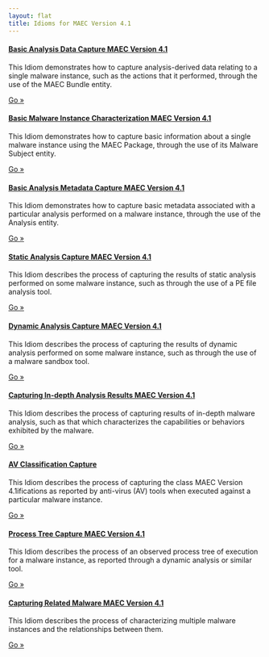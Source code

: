 ```yaml
---
layout: flat
title: Idioms for MAEC Version 4.1
---
```


<div class="row">
  <div class="col-md-4">
    <div class="well">
      <h4><a href="bundle_creation">Basic Analysis Data Capture MAEC Version 4.1</a></h4>
      <p>This Idiom demonstrates how to capture analysis-derived data relating to a single malware instance, such as the actions that it performed, through the use of the MAEC Bundle entity.</p>
      <a class="btn btn-primary" href="bundle_creation">Go »</a>
    </div>
	<div class="well">
      <h4><a href="package_creation">Basic Malware Instance Characterization MAEC Version 4.1</a></h4>
      <p>This Idiom demonstrates how to capture basic information about a single malware instance using the MAEC Package, through the use of its Malware Subject entity.</p>
      <a class="btn btn-primary" href="package_creation">Go »</a>
    </div>
	<div class="well">
      <h4><a href="analysis_metadata">Basic Analysis Metadata Capture MAEC Version 4.1</a></h4>
      <p>This Idiom demonstrates how to capture basic metadata associated with a particular analysis performed on a malware instance, through the use of the Analysis entity.</p>
      <a class="btn btn-primary" href="analysis_metadata">Go »</a>
    </div>
  </div>
  <div class="col-md-4">
    <div class="well">
      <h4><a href="static_analysis">Static Analysis Capture MAEC Version 4.1</a></h4>
      <p>This Idiom describes the process of capturing the results of static analysis performed on some malware instance, such as through the use of a PE file analysis tool.</p>
      <a class="btn btn-primary" href="static_analysis">Go »</a>
    </div>
    <div class="well">
      <h4><a href="dynamic_analysis">Dynamic Analysis Capture MAEC Version 4.1</a></h4>
      <p>This Idiom describes the process of capturing the results of dynamic analysis performed on some malware instance, such as through the use of a malware sandbox tool.</p>
      <a class="btn btn-primary" href="dynamic_analysis">Go »</a>
    </div>
	    <div class="well">
      <h4><a href="in_depth_analysis">Capturing In-depth Analysis Results MAEC Version 4.1</a></h4>
      <p>This Idiom describes the process of capturing results of in-depth malware analysis, such as that which characterizes the capabilities or behaviors exhibited by the malware.</p>
      <a class="btn btn-primary" href="in_depth_analysis">Go »</a>
    </div>
  </div>
  <div class="col-md-4">
	<div class="well">
      <h4><a href="av_classification">AV Classification Capture</a></h4>
      <p>This Idiom describes the process of capturing the class MAEC Version 4.1ifications as reported by anti-virus (AV) tools when executed against a particular malware instance.</p>
      <a class="btn btn-primary" href="av_classification">Go »</a>
    </div>
	<div class="well">
      <h4><a href="process_tree">Process Tree Capture MAEC Version 4.1</a></h4>
      <p> This Idiom describes the process of an observed process tree of execution for a malware instance, as reported through a dynamic analysis or similar tool.</p>
      <a class="btn btn-primary" href="process_tree">Go »</a>
    </div>
    <div class="well">
      <h4><a href="related_malware">Capturing Related Malware MAEC Version 4.1</a></h4>
      <p> This Idiom describes the process of characterizing multiple malware instances and the relationships between them.</p>
      <a class="btn btn-primary" href="related_malware">Go »</a>
    </div>
  </div>
</div>
